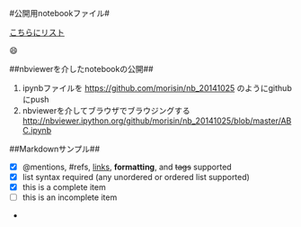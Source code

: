 #公開用notebookファイル#

[こちらにリスト](http://nbviewer.ipython.org/github/morishin8838/nbviewer/blob/master/index.ipynb)

:smile:

##nbviewerを介したnotebookの公開##
1. ipynbファイルを https://github.com/morisin/nb_20141025 のようにgithubにpush
2. nbviewerを介してブラウザでブラウジングする
<http://nbviewer.ipython.org/github/morisin/nb_20141025/blob/master/ABC.ipynb>


##Markdownサンプル##
- [x] @mentions, #refs, [links](), **formatting**, and <del>tags</del> supported
- [x] list syntax required (any unordered or ordered list supported)
- [x] this is a complete item
- [ ] this is an incomplete item
- 

